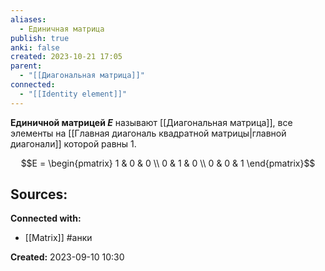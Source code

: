 ```yaml
---
aliases:
  - Единичная матрица
publish: true
anki: false
created: 2023-10-21 17:05
parent:
  - "[[Диагональная матрица]]"
connected:
  - "[[Identity element]]"
---
```


**Единичной матрицей $E$** называют [[Диагональная матрица]], все элементы на [[Главная диагональ квадратной матрицы|главной диагонали]]  которой равны 1.

$$E = \begin{pmatrix} 1 & 0 & 0 \\ 0 & 1 & 0 \\ 0 & 0 & 1 \end{pmatrix}$$


**Sources:**
- 


**Connected with:**
- [[Matrix]] #анки 



**Created:** 2023-09-10 10:30